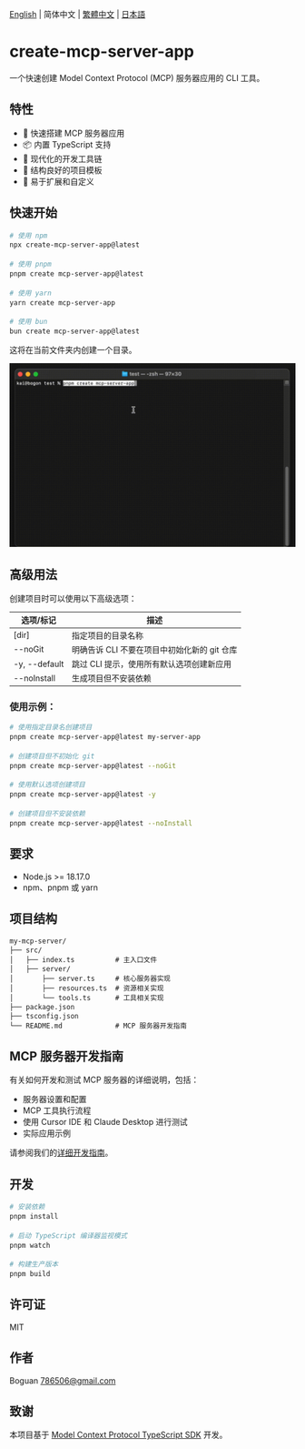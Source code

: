 [English](../README.md) | 简体中文 | [繁體中文](README_zh-TW.md) | [日本語](README_ja-JP.md)

# create-mcp-server-app

一个快速创建 Model Context Protocol (MCP) 服务器应用的 CLI 工具。

## 特性

- 🚀 快速搭建 MCP 服务器应用
- 📦 内置 TypeScript 支持
- 🔧 现代化的开发工具链
- 📝 结构良好的项目模板
- 🎯 易于扩展和自定义

## 快速开始

```bash
# 使用 npm
npx create-mcp-server-app@latest

# 使用 pnpm
pnpm create mcp-server-app@latest

# 使用 yarn
yarn create mcp-server-app

# 使用 bun
bun create mcp-server-app@latest
```

这将在当前文件夹内创建一个目录。

![Server Demo](https://raw.githubusercontent.com/boguan/create-mcp-app/main/packages/docs/server.gif)

## 高级用法

创建项目时可以使用以下高级选项：

| 选项/标记 | 描述 |
|------------|-------------|
| [dir] | 指定项目的目录名称 |
| --noGit | 明确告诉 CLI 不要在项目中初始化新的 git 仓库 |
| -y, --default | 跳过 CLI 提示，使用所有默认选项创建新应用 |
| --noInstall | 生成项目但不安装依赖 |

### 使用示例：

```bash
# 使用指定目录名创建项目
pnpm create mcp-server-app@latest my-server-app

# 创建项目但不初始化 git
pnpm create mcp-server-app@latest --noGit

# 使用默认选项创建项目
pnpm create mcp-server-app@latest -y

# 创建项目但不安装依赖
pnpm create mcp-server-app@latest --noInstall
```

## 要求

- Node.js >= 18.17.0
- npm、pnpm 或 yarn

## 项目结构

```
my-mcp-server/
├── src/
│   ├── index.ts          # 主入口文件
│   ├── server/
│       ├── server.ts     # 核心服务器实现
│       ├── resources.ts  # 资源相关实现
│       └── tools.ts      # 工具相关实现
├── package.json
├── tsconfig.json
└── README.md             # MCP 服务器开发指南
```

## MCP 服务器开发指南

有关如何开发和测试 MCP 服务器的详细说明，包括：
- 服务器设置和配置
- MCP 工具执行流程
- 使用 Cursor IDE 和 Claude Desktop 进行测试
- 实际应用示例

请参阅我们的[详细开发指南](https://github.com/boguan/create-mcp-app/blob/main/apps/create-mcp-server-app/boilerplate/base/README.md)。

## 开发

```bash
# 安装依赖
pnpm install

# 启动 TypeScript 编译器监视模式
pnpm watch

# 构建生产版本
pnpm build
```

## 许可证

MIT

## 作者

Boguan <786506@gmail.com>

## 致谢

本项目基于 [Model Context Protocol TypeScript SDK](https://github.com/modelcontextprotocol/typescript-sdk) 开发。
